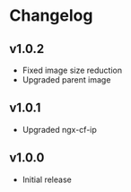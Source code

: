 # Changelog

## v1.0.2

- Fixed image size reduction
- Upgraded parent image

## v1.0.1

- Upgraded ngx-cf-ip

## v1.0.0

- Initial release